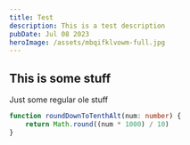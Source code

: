 ```yaml
---
title: Test
description: This is a test description
pubDate: Jul 08 2023
heroImage: /assets/mbqifklvowm-full.jpg
---
```


## This is some stuff

Just some regular ole stuff

```typescript
function roundDownToTenthAlt(num: number) {
	return Math.round((num * 1000) / 10)
}
```
